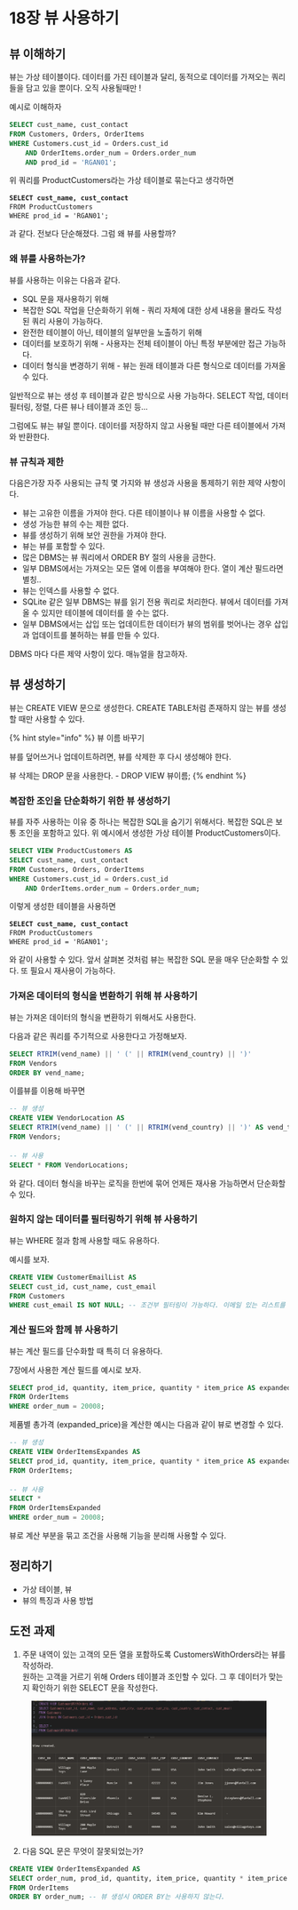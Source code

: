 # 18장 뷰 사용하기

## 뷰 이해하기

뷰는 가상 테이블이다. 데이터를 가진 테이블과 달리, 동적으로 데이터를 가져오는 쿼리들을 담고 있을 뿐이다. 오직 사용될때만 !

예시로 이해하자

```sql
SELECT cust_name, cust_contact
FROM Customers, Orders, OrderItems
WHERE Customers.cust_id = Orders.cust_id
    AND OrderItems.order_num = Orders.order_num
    AND prod_id = 'RGAN01';
```

위 쿼리를 ProductCustomers라는 가상 테이블로 묶는다고 생각하면

<pre class="language-sql"><code class="lang-sql"><strong>SELECT cust_name, cust_contact
</strong>FROM ProductCustomers
WHERE prod_id = 'RGAN01';
</code></pre>

과 같다. 전보다 단순해졌다. 그럼 왜 뷰를 사용할까?



### 왜 뷰를 사용하는가?

뷰를 사용하는 이유는 다음과 같다.

* SQL 문을 재사용하기 위해
* 복잡한 SQL 작업을 단순화하기 위해 - 쿼리 자체에 대한 상세 내용을 몰라도 작성된 쿼리 사용이 가능하다.
* 완전한 테이블이 아닌, 테이블의 일부만을 노출하기 위해
* 데이터를 보호하기 위해 - 사용자는 전체 테이블이 아닌 특정 부분에만 접근 가능하다.
* 데이터 형식을 변경하기 위해 - 뷰는 원래 테이블과 다른 형식으로 데이터를 가져올 수 있다.

일반적으로 뷰는 생성 후 테이블과 같은 방식으로 사용 가능하다. SELECT 작업, 데이터 필터링, 정렬, 다른 뷰나 테이블과 조인 등...

그럼에도 뷰는 뷰일 뿐이다. 데이터를 저장하지 않고 사용될 때만 다른 테이블에서 가져와 반환한다.



### 뷰 규칙과 제한

다음은가장 자주 사용되는 규칙 몇 가지와 뷰 생성과 사용을 통제하기 위한 제약 사항이다.

* 뷰는 고유한 이름을 가져야 한다. 다른 테이블이나 뷰 이름을 사용할 수 없다.
* 생성 가능한 뷰의 수는 제한 없다.
* 뷰를 생성하기 위해 보안 권한을 가져야 한다.
* 뷰는 뷰를 포함할 수 있다.
* 많은 DBMS는 뷰 쿼리에서 ORDER BY 절의 사용을 금한다.
* 일부 DBMS에서는 가져오는 모든 열에 이름을 부여해야 한다. 열이 계산 필드라면 별칭..
* 뷰는 인덱스를 사용할 수 없다.
* SQLite 같은 일부 DBMS는 뷰를 읽기 전용 쿼리로 처리한다. 뷰에서 데이터를 가져올 수 있지만 테이블에 데이터를 쓸 수는 없다.
* 일부 DBMS에서는 삽입 또는 업데이트한 데이터가 뷰의 범위를 벗어나는 경우 삽입과 업데이트를 불허하는 뷰를 만들 수 있다.

DBMS 마다 다른 제약 사항이 있다. 매뉴얼을 참고하자.



## 뷰 생성하기

뷰는 CREATE VIEW 문으로 생성한다. CREATE TABLE처럼 존재하지 않는 뷰를 생성할 때만 사용할 수 있다.



{% hint style="info" %}
뷰 이름 바꾸기

뷰를 덮어쓰거나 업데이트하려면, 뷰를 삭제한 후 다시 생성해야 한다.

뷰 삭제는 DROP 문을 사용한다.  - DROP VIEW 뷰이름;
{% endhint %}



### 복잡한 조인을 단순화하기 위한 뷰 생성하기

뷰를 자주 사용하는 이유 중 하나는 복잡한 SQL을 숨기기 위해서다. 복잡한 SQL은 보통 조인을 포함하고 있다. 위 예시에서 생성한 가상 테이블 ProductCustomers이다.

```sql
SELECT VIEW ProductCustomers AS
SELECT cust_name, cust_contact
FROM Customers, Orders, OrderItems
WHERE Customers.cust_id = Orders.cust_id
    AND OrderItems.order_num = Orders.order_num;
```

이렇게 생성한 테이블을 사용하면

<pre class="language-sql"><code class="lang-sql"><strong>SELECT cust_name, cust_contact
</strong>FROM ProductCustomers
WHERE prod_id = 'RGAN01';
</code></pre>

와 같이 사용할 수 있다. 앞서 살펴본 것처럼 뷰는 복잡한 SQL 문을 매우 단순화할 수 있다. 또 필요시 재사용이 가능하다.



### 가져온 데이터의 형식을 변환하기 위해 뷰 사용하기

뷰는 가져온 데이터의 형식을 변환하기 위해서도 사용한다.

다음과 같은 쿼리를 주기적으로 사용한다고 가정해보자.

```sql
SELECT RTRIM(vend_name) || ' (' || RTRIM(vend_country) || ')'
FROM Vendors
ORDER BY vend_name;
```

이를뷰를 이용해 바꾸면

```sql
-- 뷰 생성
CREATE VIEW VendorLocation AS
SELECT RTRIM(vend_name) || ' (' || RTRIM(vend_country) || ')' AS vend_title
FROM Vendors;

-- 뷰 사용
SELECT * FROM VendorLocations;
```

와 같다. 데이터 형식을 바꾸는 로직을 한번에 묶어 언제든 재사용 가능하면서 단순화할 수 있다.



### 원하지 않는 데이터를 필터링하기 위해 뷰 사용하기

뷰는 WHERE 절과 함께 사용할 때도 유용하다.&#x20;

예시를 보자.

```sql
CREATE VIEW CustomerEmailList AS
SELECT cust_id, cust_name, cust_email
FROM Customers
WHERE cust_email IS NOT NULL; -- 조건부 필터링이 가능하다. 이메일 있는 리스트를 출력한다.
```



### 계산 필드와 함께 뷰 사용하기

뷰는 계산 필드를 단수화할 때 특히 더 유용하다.

7장에서 사용한 계산 필드를 예시로 보자.

```sql
SELECT prod_id, quantity, item_price, quantity * item_price AS expanded_price
FROM OrderItems
WHERE order_num = 20008;
```

제품별 총가격 (expanded\_price)을 계산한 예시는 다음과 같이 뷰로 변경할 수 있다.

```sql
-- 뷰 생성
CREATE VIEW OrderItemsExpandes AS
SELECT prod_id, quantity, item_price, quantity * item_price AS expanded_price
FROM OrderItems;

-- 뷰 사용
SELECT *
FROM OrderItemsExpanded
WHERE order_num = 20008;
```

뷰로 계산 부분을 묶고 조건을 사용해 기능을 분리해 사용할 수 있다.



## 정리하기

* 가상 테이블, 뷰
* 뷰의 특징과 사용 방법



## 도전 과제

1. 주문 내역이 있는 고객의 모든 열을 포함하도록 CustomersWithOrders라는 뷰를 작성하라.\
   원하는 고객을 거르기 위해 Orders 테이블과 조인할 수 있다. 그 후 데이터가 맞는지 확인하기 위한 SELECT 문을 작성한다.

<figure><img src="../../.gitbook/assets/image (265).png" alt=""><figcaption></figcaption></figure>



2. 다음 SQL 문은 무엇이 잘못되었는가?

```sql
CREATE VIEW OrderItemsExpanded AS
SELECT order_num, prod_id, quantity, item_price, quantity * item_price AS expanded_price
FROM OrderItems
ORDER BY order_num; -- 뷰 생성시 ORDER BY는 사용하지 않는다.
```

